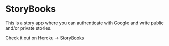 # StoryBooks
This is a story app where you can authenticate with Google and write public and/or private stories.

Check it out on Heroku -> [StoryBooks](https://afternoon-savannah-91679.herokuapp.com/)